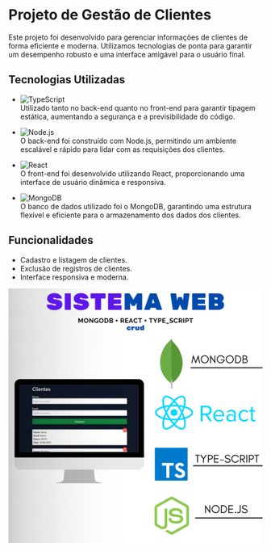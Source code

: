# Projeto de Gestão de Clientes

Este projeto foi desenvolvido para gerenciar informações de clientes de forma eficiente e moderna. Utilizamos tecnologias de ponta para garantir um desempenho robusto e uma interface amigável para o usuário final.

## Tecnologias Utilizadas

- ![TypeScript](https://img.shields.io/badge/-TypeScript-007ACC?logo=typescript&logoColor=white&style=for-the-badge)  
  Utilizado tanto no back-end quanto no front-end para garantir tipagem estática, aumentando a segurança e a previsibilidade do código.

- ![Node.js](https://img.shields.io/badge/-Node.js-339933?logo=node.js&logoColor=white&style=for-the-badge)  
  O back-end foi construído com Node.js, permitindo um ambiente escalável e rápido para lidar com as requisições dos clientes.

- ![React](https://img.shields.io/badge/-React-61DAFB?logo=react&logoColor=white&style=for-the-badge)  
  O front-end foi desenvolvido utilizando React, proporcionando uma interface de usuário dinâmica e responsiva.

- ![MongoDB](https://img.shields.io/badge/-MongoDB-47A248?logo=mongodb&logoColor=white&style=for-the-badge)  
  O banco de dados utilizado foi o MongoDB, garantindo uma estrutura flexível e eficiente para o armazenamento dos dados dos clientes.

## Funcionalidades

- Cadastro e listagem de clientes.
- Exclusão de registros de clientes.
- Interface responsiva e moderna.

![Alt text](post-sitema-node-js.png)
